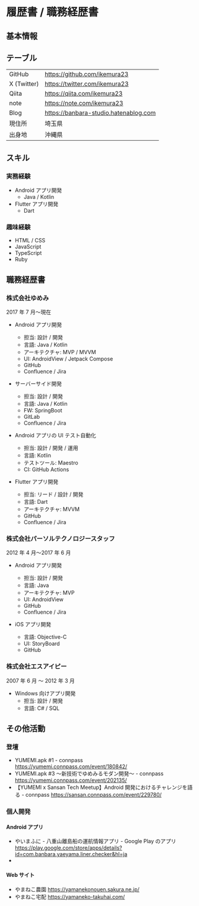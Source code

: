 # 履歴書 / 職務経歴書

## 基本情報

## テーブル

|             |                                       |
| ----------- | ------------------------------------- |
| GitHub      | https://github.com/ikemura23          |
| X (Twitter) | https://twitter.com/ikemura23         |
| Qiita       | https://qiita.com/ikemura23           |
| note        | https://note.com/ikemura23            |
| Blog        | https://banbara-studio.hatenablog.com |
| 現住所      | 埼玉県                                |
| 出身地      | 沖縄県                                |

## スキル

### 実務経験

- Android アプリ開発
  - Java / Kotlin
- Flutter アプリ開発
  - Dart

### 趣味経験

- HTML / CSS
- JavaScript
- TypeScript
- Ruby

## 職務経歴書

### 株式会社ゆめみ

2017 年 7 月〜現在

- Android アプリ開発

  - 担当: 設計 / 開発
  - 言語: Java / Kotlin
  - アーキテクチャ: MVP / MVVM
  - UI: AndroidView / Jetpack Compose
  - GitHub
  - Confluence / Jira

- サーバーサイド開発

  - 担当: 設計 / 開発
  - 言語: Java / Kotlin
  - FW: SpringBoot
  - GitLab
  - Confluence / Jira

- Android アプリの UI テスト自動化

  - 担当: 設計 / 開発 / 運用
  - 言語: Kotlin
  - テストツール: Maestro
  - CI: GitHub Actions

- Flutter アプリ開発
  - 担当: リード / 設計 / 開発
  - 言語: Dart
  - アーキテクチャ: MVVM
  - GitHub
  - Confluence / Jira

### 株式会社パーソルテクノロジースタッフ

2012 年 4 月〜2017 年 6 月

- Android アプリ開発

  - 担当: 設計 / 開発
  - 言語: Java
  - アーキテクチャ: MVP
  - UI: AndroidView
  - GitHub
  - Confluence / Jira

- iOS アプリ開発
  - 言語: Objective-C
  - UI: StoryBoard
  - GitHub

### 株式会社エスアイピー

2007 年 6 月 〜 2012 年 3 月

- Windows 向けアプリ開発
  - 担当: 設計 / 開発
  - 言語: C# / SQL

## その他活動

### 登壇

- YUMEMI.apk #1 - connpass https://yumemi.connpass.com/event/180842/
- YUMEMI.apk #3 ～新技術でゆめみるモダン開発～ - connpass https://yumemi.connpass.com/event/202135/
- 【YUMEMI x Sansan Tech Meetup】Android 開発におけるチャレンジを語る - connpass https://sansan.connpass.com/event/229780/

### 個人開発

#### Android アプリ

- やいまふに - 八重山離島船の運航情報アプリ - Google Play のアプリ https://play.google.com/store/apps/details?id=com.banbara.yaeyama.liner.checker&hl=ja
-

#### Web サイト

- やまねこ農園 https://yamanekonouen.sakura.ne.jp/
- やまねこ宅配 https://yamaneko-takuhai.com/
